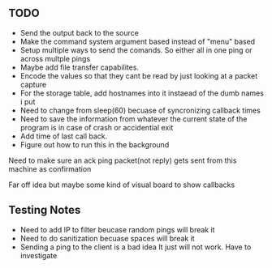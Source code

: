 ## TODO 
   - Send the output back to the source
   - Make the command system argument based instead of "menu" based
   - Setup multiple ways to send the comands. So either all in one ping or across multple pings
   - Maybe add file transfer capabilites.
   - Encode the values so that they cant be read by just looking at a packet capture
   - For the storage table, add hostnames into it instaead of the dumb names i put 
   - Need to change from sleep(60) becuase of syncronizing callback times
   - Need to save the information from whatever the current state of the program is in case of crash or accidential exit
   - Add time of last call back. 
   - Figure out how to run this in the background
  
  
Need to make sure an ack ping packet(not reply) gets sent from this machine as confirmation

Far off idea but maybe some kind of visual board to show callbacks

## Testing Notes
   - Need to add IP to filter beucase random pings will break it
   - Need to do sanitization becuase spaces will break it
   - Sending a ping to the client is a bad idea It just will not work. Have to investigate
   

